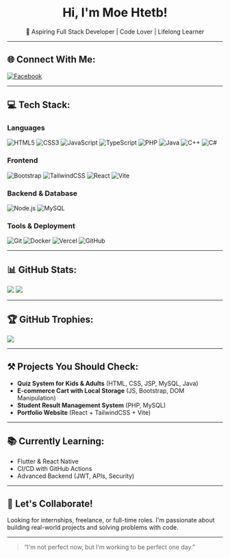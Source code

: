 <h1 align="center">Hi, I'm Moe Htetb!</h1>

<p align="center">
  🚀 Aspiring Full Stack Developer | Code Lover | Lifelong Learner
</p>

---

## 🌐 Connect With Me:

[![Facebook](https://img.shields.io/badge/Facebook-%231877F2.svg?style=for-the-badge&logo=facebook&logoColor=white)](https://facebook.com/)


---

## 💻 Tech Stack:
### Languages
![HTML5](https://img.shields.io/badge/HTML5-E34F26?style=for-the-badge&logo=html5&logoColor=white)
![CSS3](https://img.shields.io/badge/CSS3-1572B6?style=for-the-badge&logo=css3&logoColor=white)
![JavaScript](https://img.shields.io/badge/JavaScript-F7DF1E?style=for-the-badge&logo=javascript&logoColor=black)
![TypeScript](https://img.shields.io/badge/TypeScript-007ACC?style=for-the-badge&logo=typescript&logoColor=white)
![PHP](https://img.shields.io/badge/PHP-777BB4?style=for-the-badge&logo=php&logoColor=white)
![Java](https://img.shields.io/badge/Java-ED8B00?style=for-the-badge&logo=java&logoColor=white)
![C++](https://img.shields.io/badge/C++-00599C?style=for-the-badge&logo=c%2B%2B&logoColor=white)
![C#](https://img.shields.io/badge/C%23-239120?style=for-the-badge&logo=c-sharp&logoColor=white)

### Frontend
![Bootstrap](https://img.shields.io/badge/Bootstrap-563D7C?style=for-the-badge&logo=bootstrap&logoColor=white)
![TailwindCSS](https://img.shields.io/badge/TailwindCSS-38B2AC?style=for-the-badge&logo=tailwind-css&logoColor=white)
![React](https://img.shields.io/badge/React-20232A?style=for-the-badge&logo=react&logoColor=61DAFB)
![Vite](https://img.shields.io/badge/Vite-646CFF?style=for-the-badge&logo=vite&logoColor=white)

### Backend & Database
![Node.js](https://img.shields.io/badge/Node.js-339933?style=for-the-badge&logo=nodedotjs&logoColor=white)
![MySQL](https://img.shields.io/badge/MySQL-4479A1?style=for-the-badge&logo=mysql&logoColor=white)

### Tools & Deployment
![Git](https://img.shields.io/badge/Git-F05033?style=for-the-badge&logo=git&logoColor=white)
![Docker](https://img.shields.io/badge/Docker-2496ED?style=for-the-badge&logo=docker&logoColor=white)
![Vercel](https://img.shields.io/badge/Vercel-000000?style=for-the-badge&logo=vercel&logoColor=white)
![GitHub](https://img.shields.io/badge/GitHub-181717?style=for-the-badge&logo=github&logoColor=white)

---

## 📊 GitHub Stats:
![](https://github-readme-stats.vercel.app/api?username=YourUsername&theme=tokyonight&show_icons=true&hide_border=true)
![](https://github-readme-stats.vercel.app/api/top-langs/?username=YourUsername&layout=compact&theme=tokyonight&hide_border=true)

---

## 🏆 GitHub Trophies:
![](https://github-profile-trophy.vercel.app/?username=YourUsername&theme=darkhub&no-frame=true&no-bg=true&margin-w=4)

---

## ⚒️ Projects You Should Check:
- **Quiz System for Kids & Adults** (HTML, CSS, JSP, MySQL, Java)
- **E-commerce Cart with Local Storage** (JS, Bootstrap, DOM Manipulation)
- **Student Result Management System** (PHP, MySQL)
- **Portfolio Website** (React + TailwindCSS + Vite)

---

## 📚 Currently Learning:
- Flutter & React Native
- CI/CD with GitHub Actions
- Advanced Backend (JWT, APIs, Security)

---

## 🤝 Let's Collaborate!
Looking for internships, freelance, or full-time roles. I'm passionate about building real-world projects and solving problems with code.

---

> “I'm not perfect now, but I'm working to be perfect one day.”

